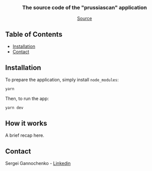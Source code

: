 <p align="center">
<h3 align="center">The source code of the "prussiascan" application</h3>

  <p align="center">
    <a href="https://github.com/gannochenko/legacy">Source</a>
  </p>
</p>

<!-- TABLE OF CONTENTS -->
## Table of Contents

* [Installation](#installation)
* [Contact](#contact)

## Installation

To prepare the application, simply install `node_modules`:

~~~bash
yarn
~~~

Then, to run the app:

~~~bash
yarn dev
~~~

## How it works

A brief recap here.

## Contact

Sergei Gannochenko - [Linkedin](https://www.linkedin.com/in/gannochenko/)
